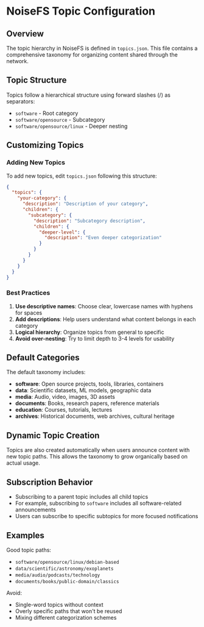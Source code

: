 # NoiseFS Topic Configuration

## Overview

The topic hierarchy in NoiseFS is defined in `topics.json`. This file contains a comprehensive taxonomy for organizing content shared through the network.

## Topic Structure

Topics follow a hierarchical structure using forward slashes (/) as separators:
- `software` - Root category
- `software/opensource` - Subcategory
- `software/opensource/linux` - Deeper nesting

## Customizing Topics

### Adding New Topics

To add new topics, edit `topics.json` following this structure:

```json
{
  "topics": {
    "your-category": {
      "description": "Description of your category",
      "children": {
        "subcategory": {
          "description": "Subcategory description",
          "children": {
            "deeper-level": {
              "description": "Even deeper categorization"
            }
          }
        }
      }
    }
  }
}
```

### Best Practices

1. **Use descriptive names**: Choose clear, lowercase names with hyphens for spaces
2. **Add descriptions**: Help users understand what content belongs in each category
3. **Logical hierarchy**: Organize topics from general to specific
4. **Avoid over-nesting**: Try to limit depth to 3-4 levels for usability

## Default Categories

The default taxonomy includes:

- **software**: Open source projects, tools, libraries, containers
- **data**: Scientific datasets, ML models, geographic data
- **media**: Audio, video, images, 3D assets
- **documents**: Books, research papers, reference materials
- **education**: Courses, tutorials, lectures
- **archives**: Historical documents, web archives, cultural heritage

## Dynamic Topic Creation

Topics are also created automatically when users announce content with new topic paths. This allows the taxonomy to grow organically based on actual usage.

## Subscription Behavior

- Subscribing to a parent topic includes all child topics
- For example, subscribing to `software` includes all software-related announcements
- Users can subscribe to specific subtopics for more focused notifications

## Examples

Good topic paths:
- `software/opensource/linux/debian-based`
- `data/scientific/astronomy/exoplanets`
- `media/audio/podcasts/technology`
- `documents/books/public-domain/classics`

Avoid:
- Single-word topics without context
- Overly specific paths that won't be reused
- Mixing different categorization schemes